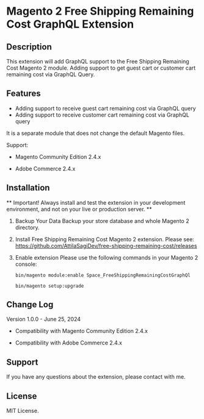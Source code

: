 # **Magento 2 Free Shipping Remaining Cost GraphQL Extension** #

## Description ##

This extension will add GraphQL support to the Free Shipping Remaining Cost Magento 2 module. Adding support to get guest cart or customer cart remaining cost via GraphQL Query.

## Features ##

- Adding support to receive guest cart remaining cost via GraphQL query
- Adding support to receive customer cart remaining cost via GraphQL query

It is a separate module that does not change the default Magento files.

Support:
- Magento Community Edition  2.4.x

- Adobe Commerce 2.4.x

## Installation ##

** Important! Always install and test the extension in your development environment, and not on your live or production server. **

1. Backup Your Data
   Backup your store database and whole Magento 2 directory.

2. Install Free Shipping Remaining Cost Magento 2 extension. Please see:
   https://github.com/AttilaSagiDev/free-shipping-remaining-cost/releases

3. Enable extension
   Please use the following commands in your Magento 2 console:

   ```
   bin/magento module:enable Space_FreeShippingRemainingCostGraphQl

   bin/magento setup:upgrade 
   ```

## Change Log ##

Version 1.0.0 - June 25, 2024
- Compatibility with Magento Community Edition  2.4.x

- Compatibility with Adobe Commerce 2.4.x

## Support ##

If you have any questions about the extension, please contact with me.

## License ##

MIT License.
